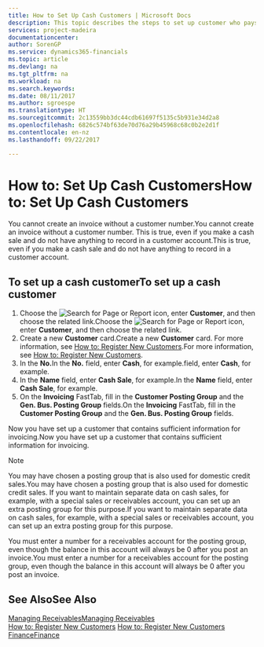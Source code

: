 ```yaml
---
title: How to Set Up Cash Customers | Microsoft Docs
description: This topic describes the steps to set up customer who pays in cash.
services: project-madeira
documentationcenter: 
author: SorenGP
ms.service: dynamics365-financials
ms.topic: article
ms.devlang: na
ms.tgt_pltfrm: na
ms.workload: na
ms.search.keywords: 
ms.date: 08/11/2017
ms.author: sgroespe
ms.translationtype: HT
ms.sourcegitcommit: 2c13559bb3dc44cdb61697f5135c5b931e34d2a8
ms.openlocfilehash: 6826c574bf63de70d76a29b45968c68c0b2e2d1f
ms.contentlocale: en-nz
ms.lasthandoff: 09/22/2017

---
```

# <a name="how-to-set-up-cash-customers"></a><span data-ttu-id="04d86-103">How to: Set Up Cash Customers</span><span class="sxs-lookup"><span data-stu-id="04d86-103">How to: Set Up Cash Customers</span></span>
<span data-ttu-id="04d86-104">You cannot create an invoice without a customer number.</span><span class="sxs-lookup"><span data-stu-id="04d86-104">You cannot create an invoice without a customer number.</span></span> <span data-ttu-id="04d86-105">This is true, even if you make a cash sale and do not have anything to record in a customer account.</span><span class="sxs-lookup"><span data-stu-id="04d86-105">This is true, even if you make a cash sale and do not have anything to record in a customer account.</span></span>  

## <a name="to-set-up-a-cash-customer"></a><span data-ttu-id="04d86-106">To set up a cash customer</span><span class="sxs-lookup"><span data-stu-id="04d86-106">To set up a cash customer</span></span>  
1.  <span data-ttu-id="04d86-107">Choose the ![Search for Page or Report](media/ui-search/search_small.png "Search for Page or Report icon") icon, enter **Customer**, and then choose the related link.</span><span class="sxs-lookup"><span data-stu-id="04d86-107">Choose the ![Search for Page or Report](media/ui-search/search_small.png "Search for Page or Report icon") icon, enter **Customer**, and then choose the related link.</span></span>  
2.  <span data-ttu-id="04d86-108">Create a new **Customer** card.</span><span class="sxs-lookup"><span data-stu-id="04d86-108">Create a new **Customer** card.</span></span> <span data-ttu-id="04d86-109">For more information, see [How to: Register New Customers](sales-how-register-new-customers.md).</span><span class="sxs-lookup"><span data-stu-id="04d86-109">For more information, see [How to: Register New Customers](sales-how-register-new-customers.md).</span></span>
3.  <span data-ttu-id="04d86-110">In the **No.**</span><span class="sxs-lookup"><span data-stu-id="04d86-110">In the **No.**</span></span> <span data-ttu-id="04d86-111">field, enter **Cash**, for example.</span><span class="sxs-lookup"><span data-stu-id="04d86-111">field, enter **Cash**, for example.</span></span>  
4.  <span data-ttu-id="04d86-112">In the **Name** field, enter **Cash Sale**, for example.</span><span class="sxs-lookup"><span data-stu-id="04d86-112">In the **Name** field, enter **Cash Sale**, for example.</span></span>  
5.  <span data-ttu-id="04d86-113">On the **Invoicing** FastTab, fill in the **Customer Posting Group** and the **Gen. Bus. Posting Group** fields.</span><span class="sxs-lookup"><span data-stu-id="04d86-113">On the **Invoicing** FastTab, fill in the **Customer Posting Group** and the **Gen. Bus. Posting Group** fields.</span></span>  

 <span data-ttu-id="04d86-114">Now you have set up a customer that contains sufficient information for invoicing.</span><span class="sxs-lookup"><span data-stu-id="04d86-114">Now you have set up a customer that contains sufficient information for invoicing.</span></span>  

> [!NOTE]  
>  <span data-ttu-id="04d86-115">You may have chosen a posting group that is also used for domestic credit sales.</span><span class="sxs-lookup"><span data-stu-id="04d86-115">You may have chosen a posting group that is also used for domestic credit sales.</span></span> <span data-ttu-id="04d86-116">If you want to maintain separate data on cash sales, for example, with a special sales or receivables account, you can set up an extra posting group for this purpose.</span><span class="sxs-lookup"><span data-stu-id="04d86-116">If you want to maintain separate data on cash sales, for example, with a special sales or receivables account, you can set up an extra posting group for this purpose.</span></span>  
>   
>  <span data-ttu-id="04d86-117">You must enter a number for a receivables account for the posting group, even though the balance in this account will always be 0 after you post an invoice.</span><span class="sxs-lookup"><span data-stu-id="04d86-117">You must enter a number for a receivables account for the posting group, even though the balance in this account will always be 0 after you post an invoice.</span></span>  

## <a name="see-also"></a><span data-ttu-id="04d86-118">See Also</span><span class="sxs-lookup"><span data-stu-id="04d86-118">See Also</span></span>
[<span data-ttu-id="04d86-119">Managing Receivables</span><span class="sxs-lookup"><span data-stu-id="04d86-119">Managing Receivables</span></span>](receivables-manage-receivables.md)  
<span data-ttu-id="04d86-120">[How to: Register New Customers](sales-how-register-new-customers.md)  </span><span class="sxs-lookup"><span data-stu-id="04d86-120">[How to: Register New Customers](sales-how-register-new-customers.md)  </span></span>  
[<span data-ttu-id="04d86-121">Finance</span><span class="sxs-lookup"><span data-stu-id="04d86-121">Finance</span></span>](finance.md)  


